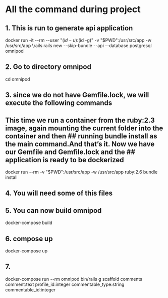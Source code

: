 # All the command during project


## 1. This is run to generate api application

docker run -it --rm --user "$(id -u):$(id -g)" -v "$PWD":/usr/src/app -w /usr/src/app \rails rails new --skip-bundle --api --database postgresql omnipod

## 2.  Go to directory omnipod

cd omnipod

## 3. since we do not have Gemfile.lock, we will execute the following commands
## This time we run a container from the ruby:2.3 image, again mounting the current folder into the container and then ## running bundle install as the main command.And that’s it. Now we have our Gemfile and Gemfile.lock and the ## application is ready to be dockerized
docker run --rm -v "$PWD":/usr/src/app -w /usr/src/app ruby:2.6 bundle install

## 4. You will need some of this files


## 5. You can now build omnipod
docker-compose build

## 6. compose up
docker-compose up

## 7.
docker-compose run --rm omnipod bin/rails g scaffold comments comment:text profile_id:integer commentable_type:string commentable_id:integer 